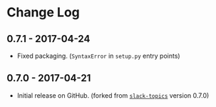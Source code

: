 # Change Log

## 0.7.1 - 2017-04-24
- Fixed packaging. (`SyntaxError` in `setup.py` entry points)

## 0.7.0 - 2017-04-21
- Initial release on GitHub. (forked from [`slack-topics`](//github.com/solus-impar/slack-topics) version 0.7.0)
